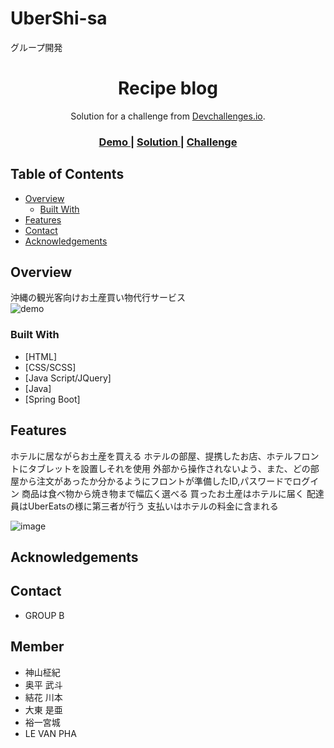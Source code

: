 # UberShi-sa
グループ開発
<!-- Please update value in the {}  -->

<h1 align="center">Recipe blog</h1>

<div align="center">
   Solution for a challenge from  <a href="http://devchallenges.io" target="_blank">Devchallenges.io</a>.
</div>

<div align="center">
  <h3>
    <a href="https://recipeblog-a.netlify.app/">
      Demo
    </a>
    <span> | </span>
    <a href="https://github.com/Re2devils/Recipe-blog/blob/main/README.md">
      Solution
    </a>
    <span> | </span>
    <a href="https://devchallenges.io/challenges/OEKdUZ6xs0h99C38XVht">
      Challenge
    </a>
  </h3>
</div>

<!-- TABLE OF CONTENTS -->

## Table of Contents

- [Overview](#overview)
  - [Built With](#built-with)
- [Features](#features)
- [Contact](#contact)
- [Acknowledgements](#acknowledgements)

<!-- OVERVIEW -->

## Overview
沖縄の観光客向けお土産買い物代行サービス	
![demo](https://user-images.githubusercontent.com/46089187/103965589-6621ae80-51a1-11eb-9ded-652c88b180a5.png)


### Built With

<!-- This section should list any major frameworks that you built your project using. Here are a few examples.-->

- [HTML]
- [CSS/SCSS]
- [Java Script/JQuery]
- [Java]
- [Spring Boot]
<!-- - [Tailwind](https://tailwindcss.com/) -->

## Features

<!-- List the features of your application or follow the template. Don't share the figma file here :) -->
ホテルに居ながらお土産を買える
ホテルの部屋、提携したお店、ホテルフロントにタブレットを設置しそれを使用
外部から操作されないよう、また、どの部屋から注文があったか分かるようにフロントが準備したID,パスワードでログイン
商品は食べ物から焼き物まで幅広く選べる
買ったお土産はホテルに届く
配達員はUberEatsの様に第三者が行う
支払いはホテルの料金に含まれる

![image](https://user-images.githubusercontent.com/85560257/122373367-628a2300-cf9c-11eb-9eca-3f181ece8471.png)


## Acknowledgements



## Contact

- GROUP B
## Member
- 神山柾紀
- 奥平 武斗
- 結花 川本
- 大東 是亜
- 裕一宮城
- LE VAN PHA
